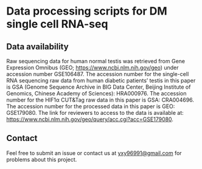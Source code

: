 # Data processing scripts for DM single cell RNA-seq

## Data availability
Raw sequencing data for human normal testis was retrieved from Gene Expression Omnibus (GEO; https://www.ncbi.nlm.nih.gov/geo) under accession number GSE106487. The accession number for the single-cell RNA sequencing raw data from human diabetic patients’ testis in this paper is GSA (Genome Sequence Archive in BIG Data Center, Beijing Institute of Genomics, Chinese Academy of Sciences): HRA000976. The accession number for the HIF1α CUT&Tag raw data in this paper is GSA: CRA004696. The accession number for the processed data in this paper is GEO: GSE179080. The link for reviewers to access to the data is available at: https://www.ncbi.nlm.nih.gov/geo/query/acc.cgi?acc=GSE179080.

## Contact
Feel free to submit an issue or contact us at yxy96991@gmail.com for problems about this project.

